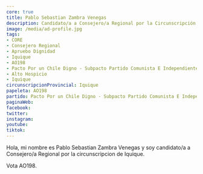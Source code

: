 ```yaml
---
core: true
title: Pablo Sebastian Zambra Venegas
description: Candidato/a a Consejero/a Regional por la Circunscripción de Iquique
image: /media/ad-profile.jpg
tags:
- CORE
- Consejero Regional
- Apruebo Dignidad
- Iquique
- AO198
- Pacto Por un Chile Digno - Subpacto Partido Comunista E Independientes - Independientes
- Alto Hospicio
- Iquique
circunscripcionProvincial: Iquique
papeleta: AO198
partido: Pacto Por un Chile Digno - Subpacto Partido Comunista E Independientes - Independientes
paginaWeb:
facebook:
twitter:
instagram:
youtube:
tiktok:
---
```

Hola, mi nombre es Pablo Sebastian Zambra Venegas y soy candidato/a a Consejero/a Regional por la circunscripcion de Iquique.

Vota AO198.